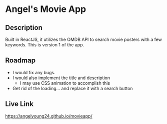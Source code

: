 # Angel's Movie App

## Description
Built in ReactJS, it utilizes the OMDB API to search movie posters with a few keywords. This is version 1 of the app.

## Roadmap
* I would fix any bugs.
* I would also implement the title and description
  * I may use CSS animation to accomplish this
* Get rid of the loading... and replace it with a search button

## Live Link
https://angelyoung24.github.io/movieapp/


